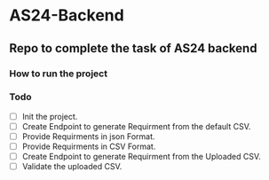 # AS24-Backend
## Repo to complete the task of AS24 backend
### How to run the project

### Todo
- [ ] Init the project.
- [ ] Create Endpoint to generate Requirment from the default CSV.
- [ ] Provide Requirments in json Format.
- [ ] Provide Requirments in CSV Format.
- [ ] Create Endpoint to generate Requirment from the Uploaded CSV.
- [ ] Validate the uploaded CSV.
